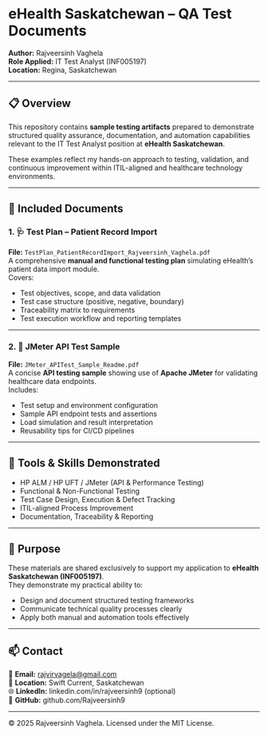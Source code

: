 # eHealth Saskatchewan – QA Test Documents  
**Author:** Rajveersinh Vaghela  
**Role Applied:** IT Test Analyst (INF005197)  
**Location:** Regina, Saskatchewan  

---

## 📋 Overview  
This repository contains **sample testing artifacts** prepared to demonstrate structured quality assurance, documentation, and automation capabilities relevant to the IT Test Analyst position at **eHealth Saskatchewan**.

These examples reflect my hands-on approach to testing, validation, and continuous improvement within ITIL-aligned and healthcare technology environments.

---

## 🧪 Included Documents

### 1. 🩺 Test Plan – Patient Record Import  
**File:** `TestPlan_PatientRecordImport_Rajveersinh_Vaghela.pdf`  
A comprehensive **manual and functional testing plan** simulating eHealth’s patient data import module.  
Covers:
- Test objectives, scope, and data validation
- Test case structure (positive, negative, boundary)
- Traceability matrix to requirements
- Test execution workflow and reporting templates

---

### 2. 🔗 JMeter API Test Sample  
**File:** `JMeter_APITest_Sample_Readme.pdf`  
A concise **API testing sample** showing use of **Apache JMeter** for validating healthcare data endpoints.  
Includes:
- Test setup and environment configuration
- Sample API endpoint tests and assertions
- Load simulation and result interpretation
- Reusability tips for CI/CD pipelines

---

## 🧩 Tools & Skills Demonstrated
- HP ALM / HP UFT / JMeter (API & Performance Testing)
- Functional & Non-Functional Testing
- Test Case Design, Execution & Defect Tracking
- ITIL-aligned Process Improvement
- Documentation, Traceability & Reporting

---

## 🧠 Purpose
These materials are shared exclusively to support my application to **eHealth Saskatchewan (INF005197)**.  
They demonstrate my practical ability to:
- Design and document structured testing frameworks  
- Communicate technical quality processes clearly  
- Apply both manual and automation tools effectively  

---

## 📫 Contact
📧 **Email:** rajvirvagela@gmail.com  
📍 **Location:** Swift Current, Saskatchewan  
🌐 **LinkedIn:** linkedin.com/in/rajveersinh9 (optional)  
🧰 **GitHub:** github.com/Rajveersinh9  

---

© 2025 Rajveersinh Vaghela. Licensed under the MIT License.
